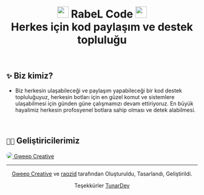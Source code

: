 <h1 align="center"><img src="https://i.hizliresim.com/bw1f5bs.png" style="width:30px"> RabeL Code <img src="https://i.hizliresim.com/bw1f5bs.png" style="width:30px"><br> Herkes için kod paylaşım ve destek topluluğu</h1>

<br />

## `✨` Biz kimiz?
- Biz herkesin ulaşabileceği ve paylaşım yapabileceği bir kod destek topluluğuyuz, herkesin botları için en güzel komut ve sistemlere ulaşabilmesi için günden güne çalışmamızı devam ettiriyoruz. En büyük hayalimiz herkesin profosyenel botlara sahip olması ve detek alabilmesi.

<br />

## `🧑‍💻` Geliştiricilerimiz
<div style="display:flex; color:white; text-design:none;">
  <a href="https://github.com/GweepCreative" target="_blank">
    <img src="https://github.com/GweepCreative.png?size=40" style="border-radius:20px">
    Gweep Creative
  </a>
</div>

---
<p align="center"><img src="https://i.hizliresim.com/bw1f5bs.png" style="width:10px"> <a target="_blank" href="https://github.com/GweepCreative">Gweep Creative</a> ve <a target="_blank" href="https://github.com/raqzid">raqzid</a> tarafından Oluşturuldu, Tasarlandı, Geliştirildi. <img src="https://i.hizliresim.com/bw1f5bs.png" style="width:10px"></p>
<p align="center">Teşekkürler <a target="_blank" href="https://github.com/tunardev">TunarDev</a></p>
